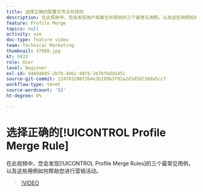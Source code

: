 ```yaml
---
title: 选择正确的配置文件合并规则
description: 在此视频中，您会发现用户档案合并规则的三个最常见用例，以及这些用例如何帮助您进行营销活动。
feature: Profile Merge
topics: null
activity: use
doc-type: feature video
team: Technical Marketing
thumbnail: 37908.jpg
kt: 5833
role: User
level: Beginner
exl-id: 94694845-2bf8-4b6c-98f6-267bfbdd5451
source-git-commit: 124f03208f2b4e3b109b3f02a2d3d59210da5cc7
workflow-type: tm+mt
source-wordcount: '52'
ht-degree: 0%

---
```


# 选择正确的[!UICONTROL Profile Merge Rule]

在此视频中，您会发现[!UICONTROL Profile Merge Rules]的三个最常见用例，以及这些用例如何帮助您进行营销活动。

>[!VIDEO](https://video.tv.adobe.com/v/37908/?quality=12&learn=on)
